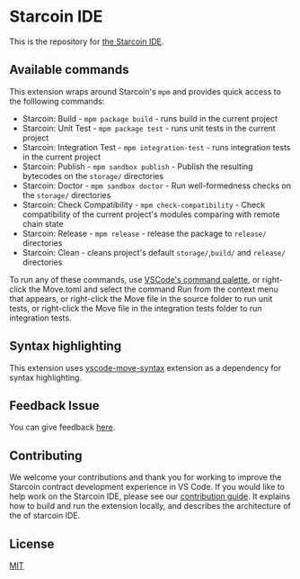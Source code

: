 # Starcoin IDE

This is the repository for [the Starcoin IDE](https://marketplace.visualstudio.com/items?itemName=starcoinorg.starcoin-ide).


## Available commands

This extension wraps around Starcoin's `mpm` and provides quick access to the folllowing commands:

- Starcoin: Build - `mpm package build` - runs build in the current project
- Starcoin: Unit Test - `mpm package test` - runs unit tests in the current project
- Starcoin: Integration Test - `mpm integration-test` - runs integration tests in the current project
- Starcoin: Publish - `mpm sandbox publish` -  Publish the resulting bytecodes on the `storage/` directories
- Starcoin: Doctor - `mpm sandbox doctor` - Run well-formedness checks on the `storage/` directories
- Starcoin: Check Compatibility - `mpm check-compatibility` - Check compatibility of the current project's modules comparing with remote chain state
- Starcoin: Release - `mpm release` - release the package to `release/` directories
- Starcoin: Clean - cleans project's default `storage/`,`build/` and `release/` directories

To run any of these commands, use [VSCode's command palette](https://code.visualstudio.com/docs/getstarted/userinterface#_command-palette),
or right-click the Move.toml and select the command Run from the context menu that appears,
or right-click the Move file in the source folder to run unit tests, 
or right-click the Move file in the integration tests folder to run integration tests.

## Syntax highlighting

This extension uses [vscode-move-syntax](https://marketplace.visualstudio.com/items?itemName=damirka.move-syntax) extension as a dependency for syntax highlighting.

## Feedback Issue

You can give feedback [here](https://github.com/starcoinorg/starcoin-ide/issues).

## Contributing

We welcome your contributions and thank you for working to improve the Starcoin contract
development experience in VS Code. If you would like to help work on the Starcoin IDE,
please see our [contribution guide](docs/contributing.md). It
explains how to build and run the extension locally, and describes the architecture of the
of starcoin IDE.

## License

[MIT](LICENSE)
